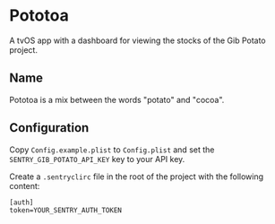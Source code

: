 # Pototoa

A tvOS app with a dashboard for viewing the stocks of the Gib Potato project.

## Name

Pototoa is a mix between the words "potato" and "cocoa".

## Configuration

Copy `Config.example.plist` to `Config.plist` and set the `SENTRY_GIB_POTATO_API_KEY` key to your API key.

Create a `.sentryclirc` file in the root of the project with the following content:

```
[auth]
token=YOUR_SENTRY_AUTH_TOKEN
```
